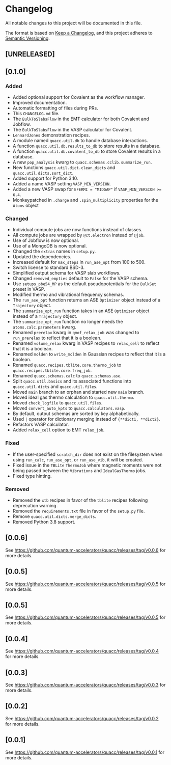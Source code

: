 # Changelog

All notable changes to this project will be documented in this file.

The format is based on [Keep a Changelog](https://keepachangelog.com/en/1.0.0/), and this project adheres to [Semantic Versioning](https://semver.org/spec/v2.0.0.html).

## [UNRELEASED]

## [0.1.0]

### Added

- Added optional support for Covalent as the workflow manager.
- Improved documentation.
- Automatic formatting of files during PRs.
- This `CHANGELOG.md` file.
- The `BulkToSlabsFlow` in the EMT calculator for both Covalent and Jobflow.
- The `BulkToSlabsFlow` in the VASP calculator for Covalent.
- `LennardJones` demonstration recipes.
- A module named `quacc.util.db` to handle database interactions.
- A function `quacc.util.db.results_to_db` to store results in a database.
- A function `quacc.util.db.covalent_to_db` to store Covalent results in a database.
- A new `pop_analysis` kwarg to `quacc.schemas.cclib.summarize_run`.
- New functions `quacc.util.dict.clean_dicts` and `quacc.util.dicts.sort_dict`.
- Added support for Python 3.10.
- Added a name VASP setting `VASP_MIN_VERSION`.
- Added a new VASP swap for `EFERMI = "MIDGAP"` if `VASP_MIN_VERSION >= 6.4`.
- Monkeypatched in `.charge` and `.spin_multiplicity` properties for the `Atoms` object

### Changed

- Individual compute jobs are now functions instead of classes.
- All compute jobs are wrapped by `@ct.electron` instead of `@job`.
- Use of Jobflow is now optional.
- Use of a MongoDB is now optional.
- Changed the `extras` names in `setup.py`.
- Updated the dependencies.
- Increased default for `max_steps` in `run_ase_opt` from 100 to 500.
- Switch license to standard BSD-3.
- Simplified output schema for VASP slab workflows.
- Changed `removed_empties` default to `False` for the VASP schema.
- Use `setups_pbe54_MP` as the default pseudopotentials for the `BulkSet` preset in VASP.
- Modified thermo and vibrational frequency schemas.
- The `run_ase_opt` function returns an ASE `Optimizer` object instead of a `Trajectory` object.
- The `summarize_opt_run` function takes in an ASE `Optimizer` object instead of a `Trajectory` object.
- The `summarize_opt_run` function no longer needs the `atoms.calc.parameters` kwarg.
- Renamed `prerelax` kwarg in `qmof_relax_job` was changed to `run_prerelax` to reflect that it is a boolean.
- Renamed `volume_relax` kwarg in VASP recipes to `relax_cell` to reflect that it is a boolean.
- Renamed `molden` to `write_molden` in Gaussian recipes to reflect that it is a boolean.
- Renamed `quacc.recipes.tblite.core.thermo_job` to `quacc.recipes.tblite.core.freq_job`.
- Renamed `quacc.schemas.calc` to `quacc.schemas.ase`.
- Split `quacc.util.basics` and its associated functions into `quacc.util.dicts` and `quacc.util.files`.
- Moved `main` branch to an orphan and started new `main` branch.
- Moved ideal gas thermo calculation to `quacc.util.thermo`.
- Moved `check_logfile` to `quacc.util.files`.
- Moved `convert_auto_kpts` to `quacc.calculators.vasp`.
- By default, output schemas are sorted by key alphabetically.
- Used `|` operator for dictionary merging instead of `{**dict1, **dict2}`.
- Refactors VASP calculator.
- Added `relax_cell` option to EMT `relax_job`.

### Fixed

- If the user-specified `scratch_dir` does not exist on the filesystem when using `run_calc`, `run_ase_opt`, or `run_ase_vib`, it will be created.
- Fixed issue in the `TBLite` `ThermoJob` where magnetic moments were not being passed between the `Vibrations` and `IdealGasThermo` jobs.
- Fixed type hinting.

### Removed

- Removed the `xtb` recipes in favor of the `tblite` recipes following deprecation warning.
- Removed the `requirements.txt` file in favor of the `setup.py` file.
- Remove `quacc.util.dicts.merge_dicts`.
- Removed Python 3.8 support.

## [0.0.6]

See https://github.com/quantum-accelerators/quacc/releases/tag/v0.0.6 for more details.

## [0.0.5]

See https://github.com/quantum-accelerators/quacc/releases/tag/v0.0.5 for more details.

## [0.0.5]

See https://github.com/quantum-accelerators/quacc/releases/tag/v0.0.5 for more details.

## [0.0.4]

See https://github.com/quantum-accelerators/quacc/releases/tag/v0.0.4 for more details.

## [0.0.3]

See https://github.com/quantum-accelerators/quacc/releases/tag/v0.0.3 for more details.

## [0.0.2]

See https://github.com/quantum-accelerators/quacc/releases/tag/v0.0.2 for more details.

## [0.0.1]

See https://github.com/quantum-accelerators/quacc/releases/tag/v0.0.1 for more details.
